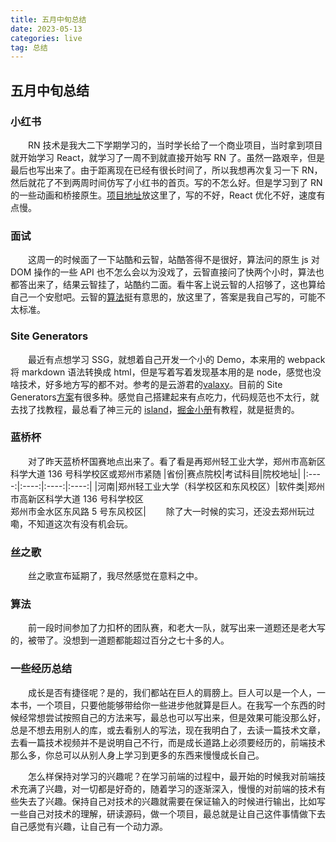 ```yaml
---
title: 五月中旬总结
date: 2023-05-13
categories: live
tag: 总结
---
```


## 五月中旬总结

### 小红书

&ensp;&ensp;&ensp;&ensp;RN 技术是我大二下学期学习的，当时学长给了一个商业项目，当时拿到项目就开始学习 React，就学习了一周不到就直接开始写 RN 了。虽然一路艰辛，但是最后也写出来了。由于距离现在已经有很长时间了，所以我想再次复习一下 RN，然后就花了不到两周时间仿写了小红书的首页。写的不怎么好。但是学习到了 RN 的一些动画和桥接原生。[项目地址](https://github.com/guLinga/react-native-xiaohongshu)放这里了，写的不好，React 优化不好，速度有点慢。

### 面试

&ensp;&ensp;&ensp;&ensp;这周一的时候面了一下站酷和云智，站酷答得不是很好，算法问的原生 js 对 DOM 操作的一些 API 也不怎么会以为没戏了，云智直接问了快两个小时，算法也都答出来了，结果云智挂了，站酷约二面。看牛客上说云智的人招够了，这也算给自己一个安慰吧。云智的[算法](https://docs.qq.com/doc/DVnFuT2FCVklpV2R3)挺有意思的，放这里了，答案是我自己写的，可能不太标准。

### Site Generators

&ensp;&ensp;&ensp;&ensp;最近有点想学习 SSG，就想着自己开发一个小的 Demo，本来用的 webpack 将 markdown 语法转换成 html，但是写着写着发现基本用的是 node，感觉也没啥技术，好多地方写的都不对。参考的是云游君的[valaxy](https://github.com/YunYouJun/valaxy)。目前的 Site Generators[方案](https://jamstack.org/generators/)有很多种。感觉自己搭建起来有点吃力，代码规范也不太行，就去找了找教程，最总看了神三元的 [island](https://github.com/sanyuan0704/island.js)，[掘金小册](https://juejin.cn/video/7163857336258265102?enter_from=course_center&utm_source=course_center)有教程，就是挺贵的。

### 蓝桥杯

&ensp;&ensp;&ensp;&ensp;对了昨天蓝桥杯国赛地点出来了。看了看是再郑州轻工业大学，郑州市高新区科学大道 136 号科学校区或郑州市紧随
|省份|赛点院校|考试科目|院校地址|
|:----:|:----:|:----:|:----:|
|河南|郑州轻工业大学（科学校区和东风校区）|软件类|郑州市高新区科学大道 136 号科学校区<br>郑州市金水区东风路 5 号东风校区|
&ensp;&ensp;&ensp;&ensp;除了大一时候的实习，还没去郑州玩过嘞，不知道这次有没有机会玩。

### 丝之歌

&ensp;&ensp;&ensp;&ensp;丝之歌宣布延期了，我尽然感觉在意料之中。

### 算法

&ensp;&ensp;&ensp;&ensp;前一段时间参加了力扣杯的团队赛，和老大一队，就写出来一道题还是老大写的，被带了。没想到一道题都能超过百分之七十多的人。

### 一些经历总结

&ensp;&ensp;&ensp;&ensp;成长是否有捷径呢？是的，我们都站在巨人的肩膀上。巨人可以是一个人，一本书，一个项目，只要他能够带给你一些进步他就算是巨人。在我写一个东西的时候经常想尝试按照自己的方法来写，最总也可以写出来，但是效果可能没那么好，总是不想去用别人的库，或去看别人的写法，现在我明白了，去读一篇技术文章，去看一篇技术视频并不是说明自己不行，而是成长道路上必须要经历的，前端技术那么多，你总可以从别人身上学习到更多的东西来慢慢成长自己。

&ensp;&ensp;&ensp;&ensp;怎么样保持对学习的兴趣呢？在学习前端的过程中，最开始的时候我对前端技术充满了兴趣，对一切都是好奇的，随着学习的逐渐深入，慢慢的对前端的技术有些失去了兴趣。保持自己对技术的兴趣就需要在保证输入的时候进行输出，比如写一些自己对技术的理解，研读源码，做一个项目，最总就是让自己这件事情做下去自己感觉有兴趣，让自己有一个动力源。
